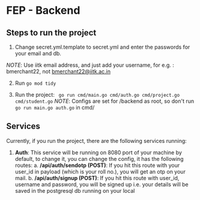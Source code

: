 # FEP - Backend

## Steps to run the project

1. Change secret.yml.template to secret.yml and enter the passwords for your email and db.

*NOTE*: Use iitk email address, and just add your username, for e.g. : bmerchant22, not bmerchant22@iitk.ac.in

2. Run ```go mod tidy```

3. Run the project:
``` go run cmd/main.go cmd/auth.go cmd/project.go cmd/student.go```
*NOTE*: Configs are set for /backend as root, so don't run ```go run main.go auth.go``` in cmd/

## Services

Currently, if you run the project, there are the following services running:

1. **Auth**: This service will be running on 8080 port of your machine by default, to change it, you can change the config, it has the following routes:
   a. **/api/auth/sendotp (POST)**: If you hit this route with your user_id in payload (which is your roll no.), you will get an otp on your mail.
   b. **/api/auth/signup (POST)**: If you hit this route with user_id, username and password, you will be signed up i.e. your details will be saved in the postgresql db running on your local
